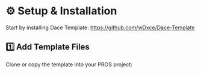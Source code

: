 # ⚙️ Setup & Installation

Start by installing Dace Template:
https://github.com/wDxce/Dace-Template 

## 1️⃣ Add Template Files

Clone or copy the template into your PROS project:


